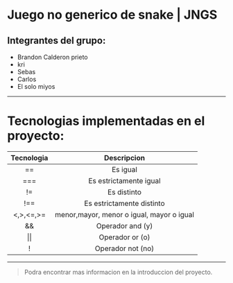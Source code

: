 #

# Juego no generico de snake | JNGS

## Integrantes del grupo:

- Brandon Calderon prieto
- kri
- Sebas
- Carlos
- El solo miyos

---

# Tecnologias implementadas en el proyecto:

| Tecnologia |                Descripcion                |
| :--------: | :---------------------------------------: |
|     ==     |                 Es igual                  |
|    ===     |          Es estrictamente igual           |
|     !=     |                Es distinto                |
|    !==     |         Es estrictamente distinto         |
| <,>,<=,>=  | menor,mayor, menor o igual, mayor o igual |
|     &&     |             Operador and (y)              |
|    \|\|    |              Operador or (o)              |
|     !      |             Operador not (no)             |

---

> Podra encontrar mas informacion en la introduccion del proyecto.
